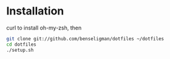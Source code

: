 # Installation

curl to install oh-my-zsh, then

```bash
git clone git://github.com/benseligman/dotfiles ~/dotfiles
cd dotfiles
./setup.sh
```

